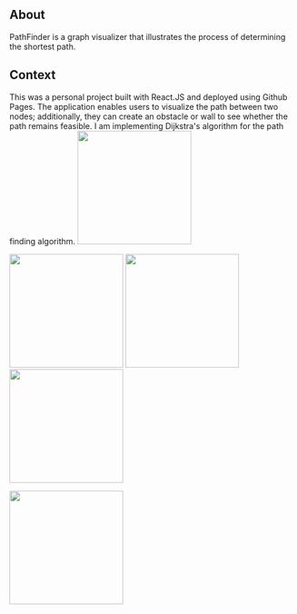 ## About
PathFinder is a graph visualizer that illustrates the process of determining the shortest path.
## Context
This was a personal project built with React.JS and deployed using Github Pages. The application enables users to visualize the path between two nodes; additionally, they can create an obstacle or wall to see whether the path remains feasible. I am implementing Dijkstra's algorithm for the path finding algorithm.
<img 
      src="/public/1pf.png" 
      height=200px 
   />

<img 
      src="/public/2pf.png" 
      height=200px 
   />
   <img 
      src="/public/3pf.png" 
      height=200px 
   />
   <img 
      src="/public/4pf.png" 
      height=200px 
   />
   
   <img 
      src="/public/5pf.png" 
      height=200px 
   />

